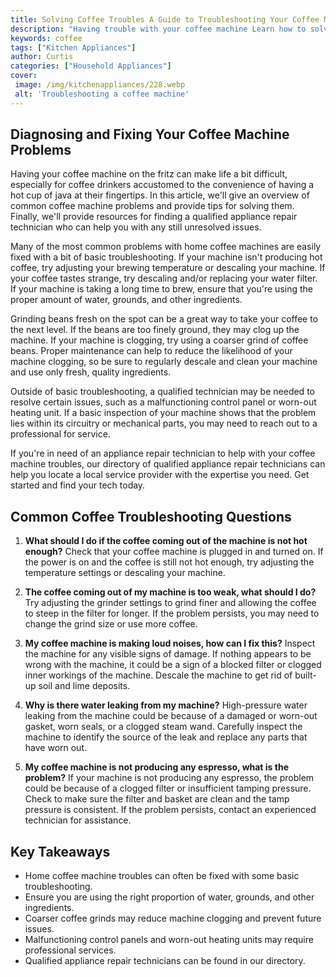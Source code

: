 ```yaml
---
title: Solving Coffee Troubles A Guide to Troubleshooting Your Coffee Machine
description: "Having trouble with your coffee machine Learn how to solve common coffee machine troubles with this easy step-by-step guide Get the perfect cup of coffee in no time"
keywords: coffee
tags: ["Kitchen Appliances"]
author: Curtis
categories: ["Household Appliances"]
cover: 
 image: /img/kitchenappliances/228.webp
 alt: 'Troubleshooting a coffee machine'
---
```

## Diagnosing and Fixing Your Coffee Machine Problems

Having your coffee machine on the fritz can make life a bit difficult, especially for coffee drinkers accustomed to the convenience of having a hot cup of java at their fingertips. In this article, we'll give an overview of common coffee machine problems and provide tips for solving them. Finally, we'll provide resources for finding a qualified appliance repair technician who can help you with any still unresolved issues.

Many of the most common problems with home coffee machines are easily fixed with a bit of basic troubleshooting. If your machine isn't producing hot coffee, try adjusting your brewing temperature or descaling your machine. If your coffee tastes strange, try descaling and/or replacing your water filter. If your machine is taking a long time to brew, ensure that you're using the proper amount of water, grounds, and other ingredients.

Grinding beans fresh on the spot can be a great way to take your coffee to the next level. If the beans are too finely ground, they may clog up the machine. If your machine is clogging, try using a coarser grind of coffee beans. Proper maintenance can help to reduce the likelihood of your machine clogging, so be sure to regularly descale and clean your machine and use only fresh, quality ingredients.

Outside of basic troubleshooting, a qualified technician may be needed to resolve certain issues, such as a malfunctioning control panel or worn-out heating unit. If a basic inspection of your machine shows that the problem lies within its circuitry or mechanical parts, you may need to reach out to a professional for service.

If you're in need of an appliance repair technician to help with your coffee machine troubles, our directory of qualified appliance repair technicians can help you locate a local service provider with the expertise you need. Get started and find your tech today.

## Common Coffee Troubleshooting Questions

1. **What should I do if the coffee coming out of the machine is not hot enough?** 
 Check that your coffee machine is plugged in and turned on. If the power is on and the coffee is still not hot enough, try adjusting the temperature settings or descaling your machine.

2. **The coffee coming out of my machine is too weak, what should I do?** 
 Try adjusting the grinder settings to grind finer and allowing the coffee to steep in the filter for longer. If the problem persists, you may need to change the grind size or use more coffee.

3. **My coffee machine is making loud noises, how can I fix this?** 
 Inspect the machine for any visible signs of damage. If nothing appears to be wrong with the machine, it could be a sign of a blocked filter or clogged inner workings of the machine. Descale the machine to get rid of built-up soil and lime deposits.

4. **Why is there water leaking from my machine?** 
 High-pressure water leaking from the machine could be because of a damaged or worn-out gasket, worn seals, or a clogged steam wand. Carefully inspect the machine to identify the source of the leak and replace any parts that have worn out.

5. **My coffee machine is not producing any espresso, what is the problem?** 
 If your machine is not producing any espresso, the problem could be because of a clogged filter or insufficient tamping pressure. Check to make sure the filter and basket are clean and the tamp pressure is consistent. If the problem persists, contact an experienced technician for assistance.

## Key Takeaways

* Home coffee machine troubles can often be fixed with some basic troubleshooting.
* Ensure you are using the right proportion of water, grounds, and other ingredients.
* Coarser coffee grinds may reduce machine clogging and prevent future issues. 
* Malfunctioning control panels and worn-out heating units may require professional services.
* Qualified appliance repair technicians can be found in our directory.
